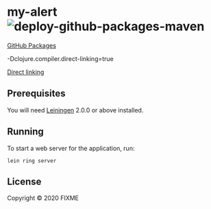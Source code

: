 # my-alert ![deploy-github-packages-maven](https://github.com/wangtengda0310/my-alert/actions/workflows/clojure.yml/badge.svg)

[GitHub Packages](https://github.com/wangtengda0310/my-alert/pkgs/container/my-alert)

-Dclojure.compiler.direct-linking=true

[Direct linking](https://clojure.org/reference/compilation#directlinking)

## Prerequisites

You will need [Leiningen][] 2.0.0 or above installed.

[leiningen]: https://github.com/technomancy/leiningen

## Running

To start a web server for the application, run:

    lein ring server

## License

Copyright © 2020 FIXME
